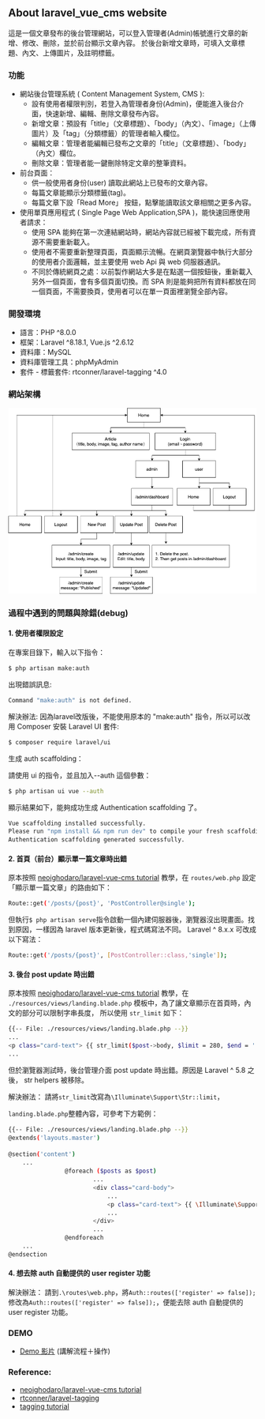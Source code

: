 ## About laravel_vue_cms website

這是一個文章發布的後台管理網站，可以登入管理者(Admin)帳號進行文章的新增、修改、刪除，並於前台顯示文章內容。
於後台新增文章時，可填入文章標題、內文、上傳圖片，及註明標籤。

### 功能
- 網站後台管理系統 ( Content Management System, CMS ):
    - 設有使用者權限判別，若登入為管理者身份(Admin)，便能進入後台介面，快速新增、編輯、刪除文章發布內容。
    - 新增文章：預設有「title」（文章標題）、「body」（內文）、「image」（上傳圖片）及「tag」（分類標籤）的管理者輸入欄位。
    - 編輯文章：管理者能編輯已發布之文章的「title」（文章標題）、「body」（內文）欄位。
    - 刪除文章：管理者能一鍵刪除特定文章的整筆資料。
- 前台頁面：
    - 供一般使用者身份(user) 讀取此網站上已發布的文章內容。
    - 每篇文章能顯示分類標籤(tag)。
    - 每篇文章下設「Read More」 按鈕，點擊能讀取該文章相關之更多內容。
- 使用單頁應用程式 ( Single Page Web Application,SPA )，能快速回應使用者請求：
    - 使用 SPA 能夠在第一次連結網站時，網站內容就已經被下載完成，所有資源不需要重新載入。
    - 使用者不需要重新整理頁面，頁面顯示流暢。在網頁瀏覽器中執行大部分的使用者介面邏輯，並主要使用 web Api 與 web 伺服器通訊。
    - 不同於傳統網頁之處：以前製作網站大多是在點選一個按鈕後，重新載入另外一個頁面，會有多個頁面切換。而 SPA 則是能夠把所有資料都放在同一個頁面，不需要換頁，使用者可以在單一頁面裡瀏覽全部內容。

### 開發環境

- 語言：PHP ^8.0.0
- 框架：Laravel ^8.18.1, Vue.js ^2.6.12
- 資料庫：MySQL
- 資料庫管理工具：phpMyAdmin
- 套件 - 標籤套件: rtconner/laravel-tagging ^4.0

### 網站架構
![網站架構圖](public/images/laravel_vue_cms.png)

### 過程中遇到的問題與除錯(debug)

#### 1. 使用者權限設定

在專案目錄下，輸入以下指令：
```bash
$ php artisan make:auth
```
出現錯誤訊息:

```bash
Command "make:auth" is not defined.
```

解決辦法:
因為laravel改版後，不能使用原本的 "make:auth" 指令，所以可以改用 Composer 安裝 Laravel UI 套件:

```bash
$ composer require laravel/ui
```
生成 auth scaffolding：

請使用 ui 的指令，並且加入--auth 這個參數：

```bash
$ php artisan ui vue --auth
```

顯示結果如下，能夠成功生成 Authentication scaffolding 了。

```bash
Vue scaffolding installed successfully.
Please run "npm install && npm run dev" to compile your fresh scaffolding.
Authentication scaffolding generated successfully.
```

#### 2. 首頁（前台）顯示單一篇文章時出錯
原本按照 [neoighodaro/laravel-vue-cms tutorial](https://github.com/neoighodaro/laravel-vue-cms) 教學，在 ```routes/web.php``` 設定「顯示單一篇文章」的路由如下：

```bash
Route::get('/posts/{post}', 'PostController@single');
```

但執行```$ php artisan serve```指令啟動一個內建伺服器後，瀏覽器沒出現畫面。找到原因，一樣因為 laravel 版本更新後，程式碼寫法不同。
Laravel ^ 8.x.x 可改成以下寫法：

```bash
Route::get('/posts/{post}', [PostController::class,'single']);
```

#### 3. 後台 post update 時出錯

原本按照 [neoighodaro/laravel-vue-cms tutorial](https://github.com/neoighodaro/laravel-vue-cms) 教學，在 ```./resources/views/landing.blade.php``` 模板中，為了讓文章顯示在首頁時，內文的部分可以限制字串長度，
所以使用 ```str_limit``` 如下：

```bash
{{-- File: ./resources/views/landing.blade.php --}}
...
<p class="card-text"> {{ str_limit($post->body, $limit = 280, $end = '...') }} </p>
...
```

但於瀏覽器測試時，後台管理介面 post update 時出錯。原因是 Laravel ^ 5.8 之後， str helpers 被移除。

解決辦法：
請將```str_limit```改寫為```\Illuminate\Support\Str::limit```，

```landing.blade.php```整體內容，可參考下方範例：

```bash
{{-- File: ./resources/views/landing.blade.php --}}
@extends('layouts.master')

@section('content')
    ...
                @foreach ($posts as $post)
                        ...
                        <div class="card-body">
                            ...
                            <p class="card-text"> {{ \Illuminate\Support\Str::limit($post->body, $limit = 280, $end = '...') }} </p>
                            ...
                        </div>
                        ...
                @endforeach
    ...
@endsection
```

#### 4. 想去除 auth 自動提供的 user register 功能

解決辦法：
請到```.\routes\web.php```，將```Auth::routes(['register' => false]);```修改為```Auth::routes(['register' => false]);```，便能去除 auth 自動提供的 user register 功能。


### DEMO

- [Demo 影片]()
(講解流程＋操作)

### Reference:
- [neoighodaro/laravel-vue-cms tutorial](https://github.com/neoighodaro/laravel-vue-cms)
- [rtconner/laravel-tagging](https://github.com/rtconner/laravel-tagging)
- [tagging tutorial](https://www.nicesnippets.com/blog/laravel-tag-system-tutorial-example)
